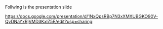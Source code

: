 Follwing is the presentation slide

https://docs.google.com/presentation/d/1NxQpsRBp7N3xXMXUBGKO90V-QyDNaYxRjVMD3KxlZ5E/edit?usp=sharing
